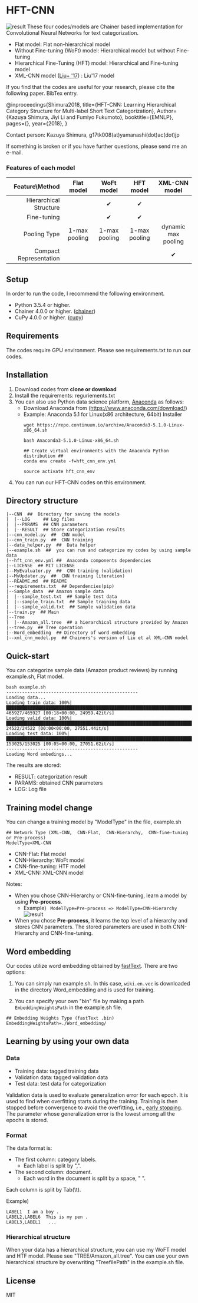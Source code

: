 HFT-CNN
==
![result](https://github.com/ShimShim46/HFT-CNN/blob/media/demo.gif)
These four codes/models are Chainer based implementation for Convolutional Neural Networks for text categorization. 
* Flat model: Flat non-hierarchical model
* Without Fine-tuning (WoFt) model: Hierarchical model but without Fine-tuning
* Hierarchical Fine-Tuning (HFT) model: Hierarchical and Fine-tuning model
* XML-CNN model ([Liu+ '17](http://nyc.lti.cs.cmu.edu/yiming/Publications/jliu-sigir17.pdf)) : Liu'17 model


If you find that the codes are useful for your research, please cite the following paper. BibTex entry.

@inproceedings{Shimura2018,
title={HFT-CNN: Learning Hierarchical Category Structure for Multi-label Short Text Categorization},
Author={Kazuya Shimura, Jiyi Li and Fumiyo Fukumoto},
booktitle={EMNLP},
pages={},
year={2018},
}

Contact person: Kazuya Shimura, g17tk008(at)yamanashi(dot)ac(dot)jp

<!-- https://cl.cs.yamanashi.ac.jp -->

If something is broken or if you have further questions, please send me an e-mail.

### Features of each model

|              Feature\Method |   Flat model  |   WoFt model  |   HFT model   |    XML-CNN model    |
|-----------------------:|:-------------:|:-------------:|:-------------:|:-------------------:|
|              Hierarchical Structure |               |       ✔       |       ✔       |                     |
|            Fine-tuning |               |       ✔       |       ✔       |                     |
|                Pooling Type | 1-max pooling | 1-max pooling | 1-max pooling | dynamic max pooling |
| Compact Representation |               |               |               |          ✔          |

## Setup
In order to run the code, I recommend the following environment.
* Python 3.5.4 or higher.
* Chainer 4.0.0 or higher. ([chainer](http://chainer.org/))
* CuPy 4.0.0 or higher.  ([cupy](https://cupy.chainer.org/))

## Requirements
The codes require GPU environment. Please see requirements.txt to run our codes.


## Installation
1. Download codes from **clone or download**
1. Install the requirements: reguriements.txt
1.  You can also use Python data science platform, [Anaconda](https://www.anaconda.com/enterprise/) as follows:
    * Download Anaconda from (https://www.anaconda.com/download/)
    * Example: Anaconda 5.1 for Linux(x86 architecture, 64bit) Installer 
        ```
        wget https://repo.continuum.io/archive/Anaconda3-5.1.0-Linux-x86_64.sh
        
        bash Anaconda3-5.1.0-Linux-x86_64.sh
        
        ## Create virtual environments with the Anaconda Python distribution ##
        conda env create -f=hft_cnn_env.yml

        source activate hft_cnn_env
        ```
1. You can run our HFT-CNN codes on this environment.
   
## Directory structure
```
|--CNN  ##  Directory for saving the models
|  |--LOG     ## Log files
|  |--PARAMS  ## CNN parameters
|  |--RESULT  ## Store categorization results
|--cnn_model.py  ##  CNN model
|--cnn_train.py  ##  CNN training
|--data_helper.py  ##  Data helper
|--example.sh  ##  you can run and categorize my codes by using sample data
|--hft_cnn_env.yml ##  Anaconda components dependencies
|--LICENSE  ## MIT LICENSE
|--MyEvaluator.py  ##  CNN training (validation)
|--MyUpdater.py  ##  CNN training (iteration)
|--README.md  ## README
|--requirements.txt  ## Dependencies(pip)
|--Sample_data  ## Amazon sample data
|  |--sample_test.txt  ## Sample test data
|  |--sample_train.txt  ## Sample training data
|  |--sample_valid.txt  ## Sample validation data
|--train.py  ## Main
|--Tree
|  |--Amazon_all.tree  ## a hierarchical structure provided by Amazon
|--tree.py  ## Tree operation
|--Word_embedding  ## Directory of word embedding
|--xml_cnn_model.py  ## Chainers's version of Liu et al XML-CNN model
```

## Quick-start
You can categorize sample data (Amazon product reviews) by running example.sh, Flat model.

```
bash example.sh
--------------------------------------------------
Loading data...
Loading train data: 100%|███████████████████████████████████████████████████████████████████████████████████████████████████████████████████████████████████████████████████████████████████████████████████████████████████████████████| 465927/465927 [00:18<00:00, 24959.42it/s]
Loading valid data: 100%|█████████████████████████████████████████████████████████████████████████████████████████████████████████████████████████████████████████████████████████████████████████████████████████████████████████████████| 24522/24522 [00:00<00:00, 27551.44it/s]
Loading test data: 100%|████████████████████████████████████████████████████████████████████████████████████████████████████████████████████████████████████████████████████████████████████████████████████████████████████████████████| 153025/153025 [00:05<00:00, 27051.62it/s]
--------------------------------------------------
Loading Word embedings...
```
The results are stored: 
* RESULT: categorization result
* PARAMS: obtained CNN parameters
* LOG: Log file


## Training model change
You can change a training model by "ModelType" in the file, example.sh

```
## Network Type (XML-CNN,  CNN-Flat,  CNN-Hierarchy,  CNN-fine-tuning or Pre-process)
ModelType=XML-CNN
```
* CNN-Flat: Flat model
* CNN-Hierarchy:  WoFt model
* CNN-fine-tuning:  HTF model
* XML-CNN: XML-CNN model

Notes:

* When you chose CNN-Hierarchy or CNN-fine-tuning, learn a model by using **Pre-process**.
    * Example) ``` ModelType=Pre-process => ModelType=CNN-Hierarchy```
    ![result](https://github.com/ShimShim46/HFT-CNN/blob/media/pre-process_demo.gif)
* When you chose **Pre-process**, it learns the top level of a hierarchy and stores CNN parameters. The stored parameters are used in both CNN-Hierarchy and CNN-fine-tuning.

## Word embedding
Our codes utilize word embedding obtained by [fastText](https://github.com/facebookresearch/fastText).
There are two options:
1.  You can simply run example.sh. In this case, ```wiki.en.vec``` is downloaded in the directory Word_embedding and is used for training.

1. You can specify your own "bin" file by making a path ```EmbeddingWeightsPath``` in the example.sh file.
```
## Embedding Weights Type (fastText .bin)
EmbeddingWeightsPath=./Word_embedding/
```

## Learning by using your own data
### Data
 
* Training data: tagged training data
* Validation data: tagged validation data
* Test data:  test data for categorization

Validation data is used to evaluate generalization error for each
epoch. It is used to find when overfitting starts during the
training. Training is then stopped before convergence to avoid the
overfitting, i.e., [early stopping](https://docs.chainer.org/en/stable/reference/generated/chainer.training.triggers.EarlyStoppingTrigger.html). The parameter whose generalization
error is the lowest among all the epochs is stored.

### Format
The data format is:
* The first column: category labels. 
    * Each label is split by ",".
* The second column: document.
    * Each word in the document is split by a space, " ".

Each column is split by Tab(\t).

Example)
```
LABEL1  I am a boy .
LABEL2,LABEL6  This is my pen .
LABEL3,LABEL1   ...
```

### Hierarchical structure
When your data has a hierarchical structure, you can use my WoFT model and HTF model. Please see "TREE/Amazon_all.tree".
You can use your own hierarchical structure by overwriting "TreefilePath" in the example.sh file.

## License
MIT